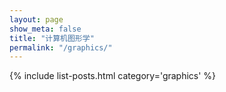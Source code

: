 ```yaml
---
layout: page
show_meta: false
title: "计算机图形学"
permalink: "/graphics/"
---
```

{% include list-posts.html category='graphics' %}